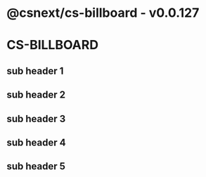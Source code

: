 # @csnext/cs-billboard - v0.0.127

# CS-BILLBOARD

## sub header 1

## sub header 2

## sub header 3

## sub header 4

## sub header 5
